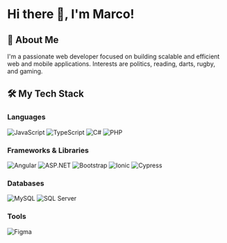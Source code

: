 <!---
moppel-dev/moppel-dev is a ✨ special ✨ repository because its `README.md` (this file) appears on your GitHub profile.
You can click the Preview link to take a look at your changes.
--->

# Hi there 👋, I'm Marco!

## 🚀 About Me
I'm a passionate web developer focused on building scalable and efficient web and mobile applications. Interests are politics, reading, darts, rugby, and gaming.

## 🛠️ My Tech Stack

### Languages
![JavaScript](https://img.shields.io/badge/-JavaScript-F7DF1E?style=for-the-badge&logo=javascript&logoColor=black)
![TypeScript](https://img.shields.io/badge/-TypeScript-3178C6?style=for-the-badge&logo=typescript&logoColor=white)
![C#](https://img.shields.io/badge/-CSharp-239120?style=for-the-badge&logo=csharp&logoColor=white)
![PHP](https://img.shields.io/badge/-PHP-777BB4?style=for-the-badge&logo=php&logoColor=white)

### Frameworks & Libraries
![Angular](https://img.shields.io/badge/-Angular-DD0031?style=for-the-badge&logo=angular&logoColor=white)
![ASP.NET](https://img.shields.io/badge/-ASP.NET-512BD4?style=for-the-badge&logo=dotnet&logoColor=white)
![Bootstrap](https://img.shields.io/badge/-Bootstrap-7952B3?style=for-the-badge&logo=bootstrap&logoColor=white)
![Ionic](https://img.shields.io/badge/-Ionic-3880FF?style=for-the-badge&logo=ionic&logoColor=white)
![Cypress](https://img.shields.io/badge/-Cypress-17202C?style=for-the-badge&logo=cypress&logoColor=white)

### Databases
![MySQL](https://img.shields.io/badge/-MySQL-4479A1?style=for-the-badge&logo=mysql&logoColor=white)
![SQL Server](https://img.shields.io/badge/-SQL%20Server-CC2927?style=for-the-badge&logo=microsoftsqlserver&logoColor=white)

### Tools
![Figma](https://img.shields.io/badge/-Figma-F24E1E?style=for-the-badge&logo=figma&logoColor=white)

